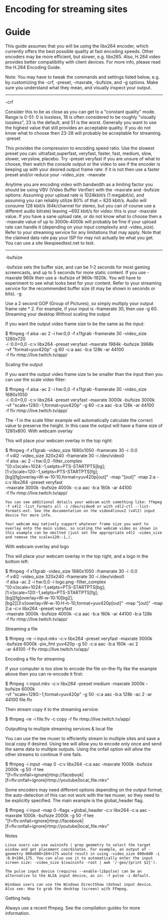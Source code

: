 # Encoding for streaming sites

# Guide
This guide assumes that you will be using the libx264 encoder, 
which currently offers the best possible quality at fast encoding speeds. 
Other encoders may be more efficient, but slower, e.g. libx265. 
Also, H.264 video provides better compatibility with client devices. 
For more info, please read the H.264 Encoding Guide.

Note: You may have to tweak the commands and settings listed below, e.g. 
by customizing the -crf, -preset, -maxrate, -bufsize, and -g options. 
Make sure you understand what they mean, and visually inspect your output.

----
-crf

Consider this to be as close as you can get to a "constant quality" mode. Range is 0-51: 0 is lossless, 18 is often considered to be roughly "visually lossless", 23 is the default, and 51 is the worst. Generally you want to use the highest value that still provides an acceptable quality. If you do not know what to choose then 23-28 will probably be acceptable for streaming.
-preset

This provides the compression to encoding speed ratio. Use the slowest preset you can: ultrafast,superfast, veryfast, faster, fast, medium, slow, slower, veryslow, placebo. Try -preset veryfast if you are unsure of what to choose, then watch the console output or the video to see if the encoder is keeping up with your desired output frame rate: if it is not then use a faster preset and/or reduce your -video_size.
-maxrate

Anytime you are encoding video with bandwidth as a limiting factor you should be using VBV (Video Buffer Verifier) with the -maxrate and -bufsize options:
    Assuming your upload rate is 1024kbit/s (1 megabit/s), and assuming you can reliably utilize 80% of that = 820 kbit/s. Audio will consume 128 kbit/s (64k/channel for stereo, but you can of course use a different audio bitrate) leaving ~692 kbit/s for video: this is your -maxrate value. 
    If you have a sane upload rate, or do not know what to choose then a -maxrate value of up to 3000k-4000k will probably be fine if your upload rate can handle it (depending on your input complexity and -video_size). Refer to your streaming service for any limitations that may apply. 
    Note that the claimed data rate pay your ISP for may not actually be what you get. You can use a site like ​speedtest.net to test. 

----
-bufsize

-bufsize sets the buffer size, and can be 1-2 seconds for most gaming screencasts, and up to 5 seconds for more static content. If you use -maxrate 960k then use a -bufsize of 960k-1920k. You will have to experiment to see what looks best for your content. Refer to your streaming service for the recommended buffer size (it may be shown in seconds or bits).
-g

Use a 2 second GOP (Group of Pictures), so simply multiply your output frame rate * 2. 
For example, if your input is -framerate 30, then use -g 60.
Streaming your desktop
Without scaling the output

If you want the output video frame size to be the same as the input:

$ ffmpeg -f alsa -ac 2 -i hw:0,0 -f x11grab -framerate 30 -video_size 1280x720 \
-i :0.0+0,0 -c:v libx264 -preset veryfast -maxrate 1984k -bufsize 3968k \
-vf "format=yuv420p" -g 60 -c:a aac -b:a 128k -ar 44100 \
-f flv rtmp://live.twitch.tv/app/<stream key>

Scaling the output

If you want the output video frame size to be smaller than the input then you can use the ​scale video filter:

$ ffmpeg -f alsa -ac 2 -i hw:0,0 -f x11grab -framerate 30 -video_size 1680x1050 \
-i :0.0+0,0 -c:v libx264 -preset veryfast -maxrate 3000k -bufsize 3000k \
-vf "scale=1280:-1,format=yuv420p" -g 60 -c:a aac -b:a 128k -ar 44100 \
-f flv rtmp://live.twitch.tv/app/<stream key>

The -1 in the scale filter example will automatically calculate the correct value to preserve the height. In this case the output will have a frame size of 1280x800.
With webcam overlay

This will place your webcam overlay in the top right:

$ ffmpeg -f x11grab -video_size 1680x1050 -framerate 30 -i :0.0 \
-f v4l2 -video_size 320x240 -framerate 30 -i /dev/video0 \
-f alsa -ac 2 -i hw:0,0 -filter_complex \
"[0:v]scale=1024:-1,setpts=PTS-STARTPTS[bg]; \
 [1:v]scale=120:-1,setpts=PTS-STARTPTS[fg]; \
 [bg][fg]overlay=W-w-10:10,format=yuv420p[out]"
-map "[out]" -map 2:a -c:v libx264 -preset veryfast \
-maxrate 3000k -bufsize 4000k -c:a aac -b:a 160k -ar 44100 \
-f flv rtmp://live.twitch.tv/app/<stream key>

    You can see additional details your webcam with something like: ffmpeg -f v4l2 -list_formats all -i /dev/video0 or with v4l2-ctl --list-formats-ext. See the documentation on the ​video4linux2 (v4l2) input device for more info. 

    Your webcam may natively support whatever frame size you want to overlay onto the main video, so scaling the webcam video as shown in this example can be omitted (just set the appropriate v4l2 -video_size and remove the scale=120:-1,). 

With webcam overlay and logo

This will place your webcam overlay in the top right, and a logo in the bottom left:

$ ffmpeg -f x11grab -video_size 1680x1050 -framerate 30 -i :0.0 \
-f v4l2 -video_size 320x240 -framerate 30 -i /dev/video0 \
-f alsa -ac 2 -i hw:0,0 -i logo.png -filter_complex \
"[0:v]scale=1024:-1,setpts=PTS-STARTPTS[bg]; \
 [1:v]scale=120:-1,setpts=PTS-STARTPTS[fg]; \
 [bg][fg]overlay=W-w-10:10[bg2]; \
 [bg2][3:v]overlay=W-w-10:H-h-10,format=yuv420p[out]"
-map "[out]" -map 2:a -c:v libx264 -preset veryfast \
-maxrate 3000k -bufsize 4000k -c:a aac -b:a 160k -ar 44100 -b:a 128k \
-f flv rtmp://live.twitch.tv/app/<stream key>

Streaming a file

$ ffmpeg -re -i input.mkv -c:v libx264 -preset veryfast -maxrate 3000k \
-bufsize 6000k -pix_fmt yuv420p -g 50 -c:a aac -b:a 160k -ac 2 \
-ar 44100 -f flv rtmp://live.twitch.tv/app/<stream key>

Encoding a file for streaming

If your computer is too slow to encode the file on-the-fly like the example above then you can re-encode it first:

$ ffmpeg -i input.mkv -c:v libx264 -preset medium -maxrate 3000k -bufsize 6000k \
-vf "scale=1280:-1,format=yuv420p" -g 50 -c:a aac -b:a 128k -ac 2 -ar 44100 file.flv

Then ​stream copy it to the streaming service:

$ ffmpeg -re -i file.flv -c copy -f flv rtmp://live.twitch.tv/app/<stream key>

Outputting to multiple streaming services & local file

You can use the tee muxer to efficiently stream to multiple sites and save a local copy if desired. Using tee will allow you to encode only once and send the same data to multiple outputs. Using the onfail option will allow the other streams to continue if one fails.

$ ffmpeg -i input -map 0 -c:v libx264 -c:a aac -maxrate 1000k -bufsize 2000k -g 50 -f tee \
"[f=flv:onfail=ignore]rtmp://facebook|[f=flv:onfail=ignore]rtmp://youtube|local_file.mkv"

Some encoders may need different options depending on the output format; the auto-detection of this can not work with the tee muxer, so they need to be explicitly specified. The main example is the global_header flag.

$ ffmpeg -i input -map 0 -flags +global_header -c:v libx264 -c:a aac -maxrate 1000k -bufsize 2000k -g 50 -f tee \
"[f=flv:onfail=ignore]rtmp://facebook|[f=flv:onfail=ignore]rtmp://youtube|local_file.mkv"

Notes

    Linux users can use xwininfo | grep geometry to select the target window and get placement coordinates. For example, an output of -geometry 800x600+284+175 would result in using -video_size 800x600 -i :0.0+284,175. You can also use it to automatically enter the input screen size: -video_size $(xwininfo -root | awk '/-geo/{print $2}'). 

    The ​pulse input device (requires --enable-libpulse) can be an alternative to the ​ALSA input device, as in: -f pulse -i default. 

    Windows users can use the ​Windows DirectShow (dshow) input device. Also see: How to grab the desktop (screen) with FFmpeg. 

Getting help

Always use a recent ffmpeg. See the compilation guides for more information. 
